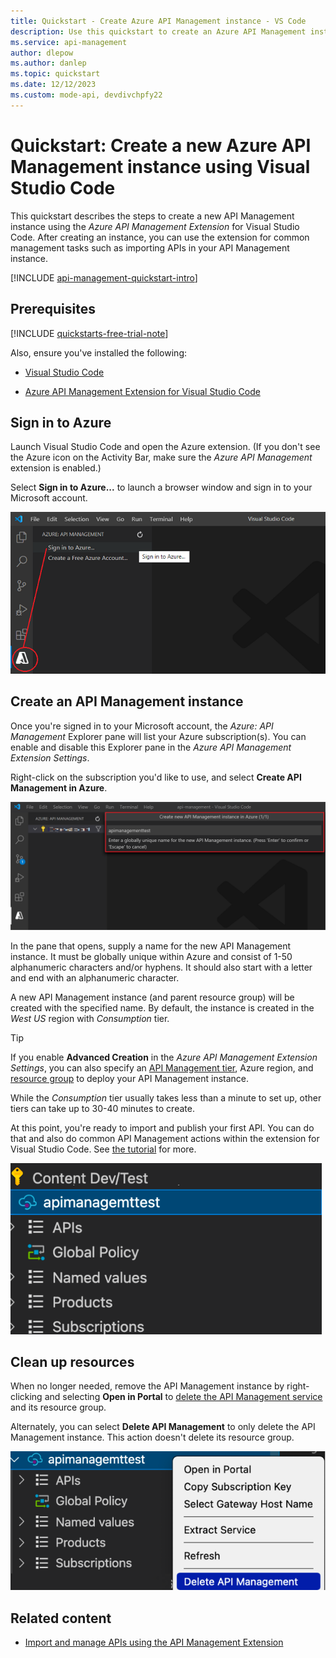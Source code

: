 ```yaml
---
title: Quickstart - Create Azure API Management instance - VS Code
description: Use this quickstart to create an Azure API Management instance with the API Management extension for Visual Studio Code.
ms.service: api-management
author: dlepow
ms.author: danlep
ms.topic: quickstart
ms.date: 12/12/2023
ms.custom: mode-api, devdivchpfy22
---
```


# Quickstart: Create a new Azure API Management instance using Visual Studio Code

This quickstart describes the steps to create a new API Management instance using the *Azure API Management Extension* for Visual Studio Code. After creating an instance, you can use the extension for common management tasks such as importing APIs in your API Management instance.

[!INCLUDE [api-management-quickstart-intro](../../includes/api-management-quickstart-intro.md)]

## Prerequisites

[!INCLUDE [quickstarts-free-trial-note](../../includes/quickstarts-free-trial-note.md)]

Also, ensure you've installed the following:

- [Visual Studio Code](https://code.visualstudio.com/)

- [Azure API Management Extension for Visual Studio Code](https://marketplace.visualstudio.com/items?itemName=ms-azuretools.vscode-apimanagement&ssr=false#overview)

## Sign in to Azure

Launch Visual Studio Code and open the Azure extension. (If you don't see the Azure icon on the Activity Bar, make sure the *Azure API Management* extension is enabled.)

Select **Sign in to Azure...** to launch a browser window and sign in to your Microsoft account.

![Sign in to Azure from the API Management extension for VS Code](./media/vscode-create-service-instance/vscode-apim-login.png)

## Create an API Management instance

Once you're signed in to your Microsoft account, the *Azure: API Management* Explorer pane will list your Azure subscription(s). You can enable and disable this Explorer pane in the  *Azure API Management Extension Settings*.

Right-click on the subscription you'd like to use, and select **Create API Management in Azure**.

![Create API Management wizard in VS Code](./media/vscode-create-service-instance/vscode-apim-create.png)

In the pane that opens, supply a name for the new API Management instance. It must be globally unique within Azure and consist of 1-50 alphanumeric characters and/or hyphens. It should also start with a letter and end with an alphanumeric character.

A new API Management instance (and parent resource group) will be created with the specified name. By default, the instance is created in the *West US* region with *Consumption* tier.

> [!TIP]
> If you enable **Advanced Creation** in the *Azure API Management Extension Settings*, you can also specify an [API Management tier](https://azure.microsoft.com/pricing/details/api-management/), Azure region, and [resource group](../azure-resource-manager/management/overview.md) to deploy your API Management instance.
>
> While the *Consumption* tier usually takes less than a minute to set up, other tiers can take up to 30-40 minutes to create.

At this point, you're ready to import and publish your first API. You can do that and also do common API Management actions within the extension for Visual Studio Code. See [the tutorial](visual-studio-code-tutorial.md) for more.

![Newly created API Management instance in VS Code API Management extension pane](./media/vscode-create-service-instance/visual-studio-code-api-management-instance-updated.png)

## Clean up resources

When no longer needed, remove the API Management instance by right-clicking and selecting **Open in Portal** to [delete the API Management service](get-started-create-service-instance.md#clean-up-resources) and its resource group.

Alternately, you can select **Delete API Management** to only delete the API Management instance. This action doesn't delete its resource group.

![Delete API Management instance from VS Code](./media/vscode-create-service-instance/visual-studio-code-api-management-delete-updated.png)

## Related content

* [Import and manage APIs using the API Management Extension](visual-studio-code-tutorial.md)
